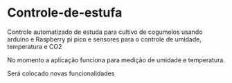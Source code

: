 # Controle-de-estufa
Controle automatizado de estuda para cultivo de cogumelos usando arduino e Raspberry pi pico e sensores para o controle de umidade, temperatura e CO2


No momento a aplicação funciona para medição de umidade e temperatura. 

Será colocado novas funcionalidades
